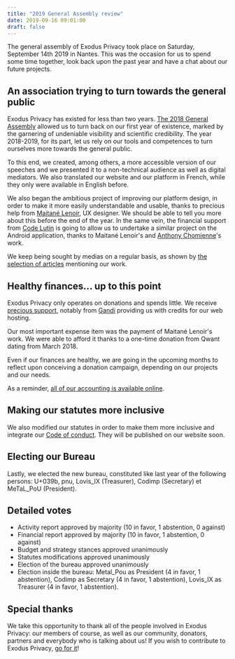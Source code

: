 ```yaml
---
title: "2019 General Assembly review"
date: 2019-09-16 09:01:00
draft: false
---
```


The general assembly of Exodus Privacy took place on Saturday, September 14th 2019 in Nantes. This was the occasion for us to spend some time together, look back upon the past year and have a chat about our future projects.

## An association trying to turn towards the general public

Exodus Privacy has existed for less than two years. [The 2018 General Assembly](/en/post/assemblee-generale2018/) allowed us to turn back on our first year of existence, marked by the garnering of undeniable visibility and scientific credibility. The year 2018-2019, for its part, let us rely on our tools and competences to turn ourselves more towards the general public.

To this end, we created, among others, a more accessible version of our speeches and we presented it to a non-technical audience as well as digital mediators. We also translated our website and our platform in French, while they only were available in English before.

We also began the ambitious project of improving our platform design, in order to make it more easily understandable and usable, thanks to precious help from [Maitané Lenoir](https://www.maiwann.net/), UX designer. We should be able to tell you more about this before the end of the year. In the same vein, the financial support from [Code Lutin](http://www.codelutin.com/) is going to allow us to undertake a similar project on the Android application, thanks to Maitané Lenoir's and [Anthony Chomienne](https://mob-dev.fr)'s work.

We keep being sought by medias on a regular basis, as shown by [the selection of articles](/en/page/press/) mentioning our work.

## Healthy finances... up to this point

Exodus Privacy only operates on donations and spends little. We receive [precious support](/en/page/supporters/), notably from [Gandi](https://gandi.net) providing us with credits for our web hosting.

Our most important expense item was the payment of Maitané Lenoir's work. We were able to afford it thanks to a one-time donation from Qwant dating from March 2018.

Even if our finances are healthy, we are going in the upcoming months to reflect upon conceiving a donation campaign, depending on our projects and our needs.

As a reminder, [all of our accounting is available online](/en/post/comptabilite-2019/).

## Making our statutes more inclusive

We also modified our statutes in order to make them more inclusive and integrate our [Code of conduct](/en/page/who/). They will be published on our website soon.

## Electing our Bureau

Lastly, we elected the new bureau, constituted like last year of the following persons: U+039b, pnu, Lovis_IX (Treasurer), Codimp (Secretary) et MeTaL_PoU (President).

## Detailed votes

* Activity report approved by majority (10 in favor, 1 abstention, 0 against) 
* Financial report approved by majority (10 in favor, 1 abstention, 0 against) 
* Budget and strategy stances approved unanimously
* Statutes modifications approved unanimously
* Election of the bureau approved unanimously
* Election inside the bureau: Metal_Pou as President (4 in favor, 1 abstention), Codimp as Secretary (4 in favor, 1 abstention), Lovis_IX as Treasurer (4 in favor, 1 abstention).

## Special thanks

We take this opportunity to thank all of the people involved in Exodus Privacy: our members of course, as well as our community, donators, partners and everybody who is talking about us! If you wish to contribute to Exodus Privacy, [go for it](/en/page/contribute/)!
